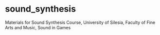 # sound_synthesis
Materials for Sound Synthesis Course, University of Silesia, Faculty of Fine Arts and Music, Sound in Games
